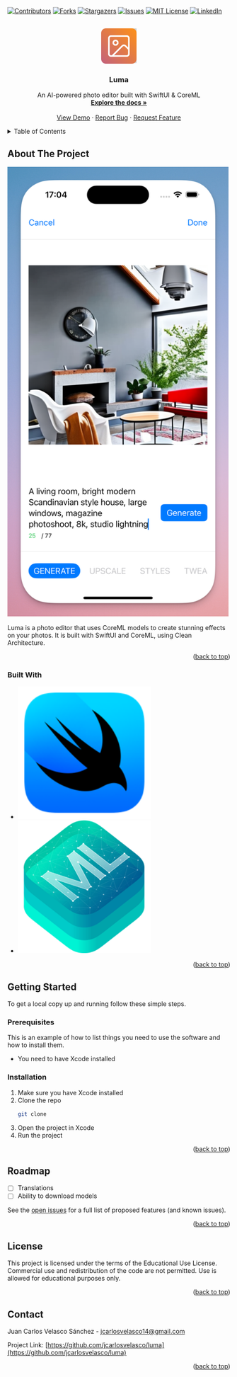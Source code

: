 <!-- Improved compatibility of back to top link: See: https://github.com/othneildrew/Best-README-Template/pull/73 -->

<a id="readme-top"></a>

<!--
*** Thanks for checking out the Best-README-Template. If you have a suggestion
*** that would make this better, please fork the repo and create a pull request
*** or simply open an issue with the tag "enhancement".
*** Don't forget to give the project a star!
*** Thanks again! Now go create something AMAZING! :D
-->

<!-- PROJECT SHIELDS -->
<!--
*** I'm using markdown "reference style" links for readability.
*** Reference links are enclosed in brackets [ ] instead of parentheses ( ).
*** See the bottom of this document for the declaration of the reference variables
*** for contributors-url, forks-url, etc. This is an optional, concise syntax you may use.
*** https://www.markdownguide.org/basic-syntax/#reference-style-links
-->

[![Contributors][contributors-shield]][contributors-url]
[![Forks][forks-shield]][forks-url]
[![Stargazers][stars-shield]][stars-url]
[![Issues][issues-shield]][issues-url]
[![MIT License][license-shield]][license-url]
[![LinkedIn][linkedin-shield]][linkedin-url]

<!-- PROJECT LOGO -->
<br />
<div align="center">
  <a href="https://github.com/jcarlosvelasco/luma">
    <img src="images/logo.png" alt="Logo" width="80" height="80">
  </a>

<h3 align="center">Luma</h3>

  <p align="center">
    An AI-powered photo editor built with SwiftUI & CoreML 
    <br />
    <a href="https://github.com/jcarlosvelasco/luma"><strong>Explore the docs »</strong></a>
    <br />
    <br />
    <a href="https://github.com/jcarlosvelasco/luma">View Demo</a>
    ·
    <a href="https://github.com/jcarlosvelasco/luma/issues/new?labels=bug&template=bug-report---.md">Report Bug</a>
    ·
    <a href="https://github.com/jcarlosvelasco/luma/issues/new?labels=enhancement&template=feature-request---.md">Request Feature</a>
  </p>
</div>

<!-- TABLE OF CONTENTS -->
<details>
  <summary>Table of Contents</summary>
  <ol>
    <li>
      <a href="#about-the-project">About The Project</a>
      <ul>
        <li><a href="#built-with">Built With</a></li>
      </ul>
    </li>
    <li>
      <a href="#getting-started">Getting Started</a>
      <ul>
        <li><a href="#prerequisites">Prerequisites</a></li>
        <li><a href="#installation">Installation</a></li>
      </ul>
    </li>
    <li><a href="#usage">Usage</a></li>
    <li><a href="#roadmap">Roadmap</a></li>
    <li><a href="#license">License</a></li>
    <li><a href="#contact">Contact</a></li>
  </ol>
</details>

<!-- ABOUT THE PROJECT -->

## About The Project

<img src="/images/screenshot1.png" alt="Luma" width="500">

Luma is a photo editor that uses CoreML models to create stunning effects on your photos. It is built with SwiftUI and CoreML, using Clean Architecture.

<p align="right">(<a href="#readme-top">back to top</a>)</p>

### Built With

-   <img src="/images/swiftui.png" alt="SwiftUI" width="300">
-   <img src="/images/coreml.png" alt="CoreML" width="300">

<p align="right">(<a href="#readme-top">back to top</a>)</p>

<!-- GETTING STARTED -->

## Getting Started

To get a local copy up and running follow these simple steps.

### Prerequisites

This is an example of how to list things you need to use the software and how to install them.

-   You need to have Xcode installed

### Installation

1. Make sure you have Xcode installed
2. Clone the repo
    ```sh
    git clone
    ```
3. Open the project in Xcode
4. Run the project

<p align="right">(<a href="#readme-top">back to top</a>)</p>

<!-- USAGE EXAMPLES -->

<!-- ## Usage

Use this space to show useful examples of how a project can be used. Additional screenshots, code examples and demos work well in this space. You may also link to more resources.

_For more examples, please refer to the [Documentation](https://example.com)_ -->

<!-- <p align="right">(<a href="#readme-top">back to top</a>)</p> -->

<!-- ROADMAP -->

## Roadmap

-   [ ] Translations
-   [ ] Ability to download models

See the [open issues](https://github.com/jcarlosvelasco/luma/issues) for a full list of proposed features (and known issues).

<p align="right">(<a href="#readme-top">back to top</a>)</p>

<!-- LICENSE -->

## License

This project is licensed under the terms of the Educational Use License. Commercial use and redistribution of the code are not permitted. Use is allowed for educational purposes only.

<p align="right">(<a href="#readme-top">back to top</a>)</p>

<!-- CONTACT -->

## Contact

Juan Carlos Velasco Sánchez - jcarlosvelasco14@gmail.com

Project Link: [https://github.com/jcarlosvelasco/luma](https://github.com/jcarlosvelasco/luma)

<p align="right">(<a href="#readme-top">back to top</a>)</p>

<!-- ACKNOWLEDGMENTS -->

<!-- ## Acknowledgments

-   []()
-   []()
-   []()

<p align="right">(<a href="#readme-top">back to top</a>)</p> -->

<!-- MARKDOWN LINKS & IMAGES -->
<!-- https://www.markdownguide.org/basic-syntax/#reference-style-links -->

[contributors-shield]: https://img.shields.io/github/contributors/jcarlosvelasco/luma.svg?style=for-the-badge
[contributors-url]: https://github.com/jcarlosvelasco/luma/graphs/contributors
[forks-shield]: https://img.shields.io/github/forks/jcarlosvelasco/luma.svg?style=for-the-badge
[forks-url]: https://github.com/jcarlosvelasco/luma/network/members
[stars-shield]: https://img.shields.io/github/stars/jcarlosvelasco/luma.svg?style=for-the-badge
[stars-url]: https://github.com/jcarlosvelasco/luma/stargazers
[issues-shield]: https://img.shields.io/github/issues/jcarlosvelasco/luma.svg?style=for-the-badge
[issues-url]: https://github.com/jcarlosvelasco/luma/issues
[license-shield]: https://img.shields.io/github/license/jcarlosvelasco/luma.svg?style=for-the-badge
[license-url]: https://github.com/jcarlosvelasco/luma/blob/master/LICENSE.txt
[linkedin-shield]: https://img.shields.io/badge/-LinkedIn-black.svg?style=for-the-badge&logo=linkedin&colorB=555
[linkedin-url]: https://www.linkedin.com/in/jcarlosvelasco/
[product-screenshot]: images/screenshot1.png
[JQuery-url]: https://jquery.com
[SwiftUI]: https://developer.apple.com/assets/elements/icons/swiftui/swiftui-96x96_2x.png
[SwiftUI-url]: https://developer.apple.com/xcode/swiftui/
[CoreML]: https://developer.apple.com/assets/elements/icons/coreml/coreml-96x96_2x.png
[CoreML-url]: images/coreml.png
